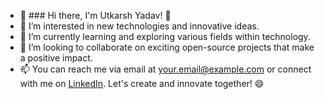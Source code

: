 - 👋 ### Hi there, I'm Utkarsh Yadav! 👋
- 👀 I’m interested in new technologies and innovative ideas.
- 🌱 I’m currently learning and exploring various fields within technology.
- 💞️ I’m looking to collaborate on exciting open-source projects that make a positive impact.
- 📫 You can reach me via email at [your.email@example.com](mailto:your.email@example.com) or connect with me on [LinkedIn](https://www.linkedin.com/in/yourlinkedinprofile).
Let's create and innovate together! 😄
<!---
shroud23/shroud23 is a ✨ special ✨ repository because its `README.md` (this file) appears on your GitHub profile.
You can click the Preview link to take a look at your changes.
--->
